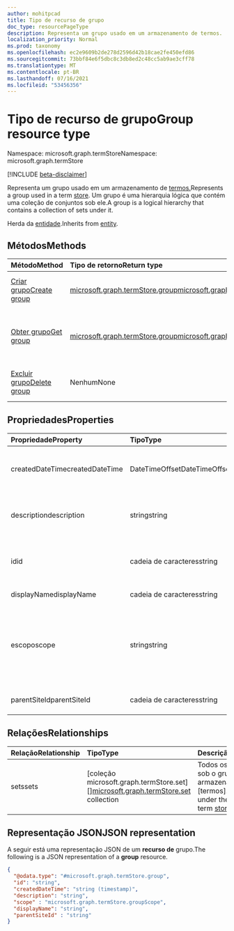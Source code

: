 ```yaml
---
author: mohitpcad
title: Tipo de recurso de grupo
doc_type: resourcePageType
description: Representa um grupo usado em um armazenamento de termos.
localization_priority: Normal
ms.prod: taxonomy
ms.openlocfilehash: ec2e9609b2de278d2596d42b18cae2fe450efd86
ms.sourcegitcommit: 73bbf84e6f5dbc8c3db8ed2c48cc5ab9ae3cff78
ms.translationtype: MT
ms.contentlocale: pt-BR
ms.lasthandoff: 07/16/2021
ms.locfileid: "53456356"
---
```

# <a name="group-resource-type"></a><span data-ttu-id="8a163-103">Tipo de recurso de grupo</span><span class="sxs-lookup"><span data-stu-id="8a163-103">Group resource type</span></span>

<span data-ttu-id="8a163-104">Namespace: microsoft.graph.termStore</span><span class="sxs-lookup"><span data-stu-id="8a163-104">Namespace: microsoft.graph.termStore</span></span>

[!INCLUDE [beta-disclaimer](../../includes/beta-disclaimer.md)]


<span data-ttu-id="8a163-105">Representa um grupo usado em um armazenamento de [termos.](../resources/termstore-store.md)</span><span class="sxs-lookup"><span data-stu-id="8a163-105">Represents a group used in a term [store](../resources/termstore-store.md).</span></span> <span data-ttu-id="8a163-106">Um grupo é uma hierarquia lógica que contém uma coleção de conjuntos sob ele.</span><span class="sxs-lookup"><span data-stu-id="8a163-106">A group is a logical hierarchy that contains a collection of sets under it.</span></span> 

<span data-ttu-id="8a163-107">Herda da [entidade](../resources/entity.md).</span><span class="sxs-lookup"><span data-stu-id="8a163-107">Inherits from [entity](../resources/entity.md).</span></span>


## <a name="methods"></a><span data-ttu-id="8a163-108">Métodos</span><span class="sxs-lookup"><span data-stu-id="8a163-108">Methods</span></span>

| <span data-ttu-id="8a163-109">Método</span><span class="sxs-lookup"><span data-stu-id="8a163-109">Method</span></span>                                                   | <span data-ttu-id="8a163-110">Tipo de retorno</span><span class="sxs-lookup"><span data-stu-id="8a163-110">Return type</span></span>       |    <span data-ttu-id="8a163-111">Descrição</span><span class="sxs-lookup"><span data-stu-id="8a163-111">Description</span></span>
|:---------------------------------------------------------|:------------------|:---------------------
| [<span data-ttu-id="8a163-112">Criar grupo</span><span class="sxs-lookup"><span data-stu-id="8a163-112">Create group</span></span>](../api/termstore-group-post.md)                     | <span data-ttu-id="8a163-113">[microsoft.graph.termStore.group]</span><span class="sxs-lookup"><span data-stu-id="8a163-113">[microsoft.graph.termStore.group]</span></span> | <span data-ttu-id="8a163-114">Criar um grupo em um armazenamento de [termos.]</span><span class="sxs-lookup"><span data-stu-id="8a163-114">Create a group in a term [store].</span></span>
| [<span data-ttu-id="8a163-115">Obter grupo</span><span class="sxs-lookup"><span data-stu-id="8a163-115">Get group</span></span>](../api/termstore-group-get.md)                           | <span data-ttu-id="8a163-116">[microsoft.graph.termStore.group]</span><span class="sxs-lookup"><span data-stu-id="8a163-116">[microsoft.graph.termStore.group]</span></span> | <span data-ttu-id="8a163-117">Recupere os dados de um grupo em um armazenamento de [termos.]</span><span class="sxs-lookup"><span data-stu-id="8a163-117">Retrieve the data of a group in a term [store].</span></span>
| [<span data-ttu-id="8a163-118">Excluir grupo</span><span class="sxs-lookup"><span data-stu-id="8a163-118">Delete group</span></span>](../api/termstore-group-delete.md)                     | <span data-ttu-id="8a163-119">Nenhum</span><span class="sxs-lookup"><span data-stu-id="8a163-119">None</span></span> |  <span data-ttu-id="8a163-120">Excluir um grupo em um armazenamento de [termos.]</span><span class="sxs-lookup"><span data-stu-id="8a163-120">Delete a group in a term [store].</span></span>

## <a name="properties"></a><span data-ttu-id="8a163-121">Propriedades</span><span class="sxs-lookup"><span data-stu-id="8a163-121">Properties</span></span>

| <span data-ttu-id="8a163-122">Propriedade</span><span class="sxs-lookup"><span data-stu-id="8a163-122">Property</span></span>             | <span data-ttu-id="8a163-123">Tipo</span><span class="sxs-lookup"><span data-stu-id="8a163-123">Type</span></span>               | <span data-ttu-id="8a163-124">Descrição</span><span class="sxs-lookup"><span data-stu-id="8a163-124">Description</span></span>
|:---------------------|:-------------------|:------------------------------------
| <span data-ttu-id="8a163-125">createdDateTime</span><span class="sxs-lookup"><span data-stu-id="8a163-125">createdDateTime</span></span>      | <span data-ttu-id="8a163-126">DateTimeOffset</span><span class="sxs-lookup"><span data-stu-id="8a163-126">DateTimeOffset</span></span>     | <span data-ttu-id="8a163-127">Data e hora da criação do grupo.</span><span class="sxs-lookup"><span data-stu-id="8a163-127">Date and time of group creation.</span></span> <span data-ttu-id="8a163-128">Somente leitura.</span><span class="sxs-lookup"><span data-stu-id="8a163-128">Read-only.</span></span>
| <span data-ttu-id="8a163-129">description</span><span class="sxs-lookup"><span data-stu-id="8a163-129">description</span></span>          | <span data-ttu-id="8a163-130">string</span><span class="sxs-lookup"><span data-stu-id="8a163-130">string</span></span>             | <span data-ttu-id="8a163-131">Descrição que dá detalhes sobre o uso do termo.</span><span class="sxs-lookup"><span data-stu-id="8a163-131">Description giving details on the term usage.</span></span>
| <span data-ttu-id="8a163-132">id</span><span class="sxs-lookup"><span data-stu-id="8a163-132">id</span></span>                   | <span data-ttu-id="8a163-133">cadeia de caracteres</span><span class="sxs-lookup"><span data-stu-id="8a163-133">string</span></span>             | <span data-ttu-id="8a163-134">Identificador exclusivo do grupo.</span><span class="sxs-lookup"><span data-stu-id="8a163-134">Unique identifier of group.</span></span> <span data-ttu-id="8a163-135">Somente Leitura.</span><span class="sxs-lookup"><span data-stu-id="8a163-135">Read-Only.</span></span>
| <span data-ttu-id="8a163-136">displayName</span><span class="sxs-lookup"><span data-stu-id="8a163-136">displayName</span></span>          | <span data-ttu-id="8a163-137">cadeia de caracteres</span><span class="sxs-lookup"><span data-stu-id="8a163-137">string</span></span>             | <span data-ttu-id="8a163-138">Nome do grupo.</span><span class="sxs-lookup"><span data-stu-id="8a163-138">Name of group.</span></span>
| <span data-ttu-id="8a163-139">escopo</span><span class="sxs-lookup"><span data-stu-id="8a163-139">scope</span></span>                | <span data-ttu-id="8a163-140">string</span><span class="sxs-lookup"><span data-stu-id="8a163-140">string</span></span>              | <span data-ttu-id="8a163-141">Retorna o tipo de grupo.</span><span class="sxs-lookup"><span data-stu-id="8a163-141">Returns type of group.</span></span> <span data-ttu-id="8a163-142">Os valores possíveis são 'global', 'system' e 'siteCollection'.</span><span class="sxs-lookup"><span data-stu-id="8a163-142">Possible values are 'global', 'system' and 'siteCollection'.</span></span>
| <span data-ttu-id="8a163-143">parentSiteId</span><span class="sxs-lookup"><span data-stu-id="8a163-143">parentSiteId</span></span>         | <span data-ttu-id="8a163-144">cadeia de caracteres</span><span class="sxs-lookup"><span data-stu-id="8a163-144">string</span></span>             | <span data-ttu-id="8a163-145">ID do site pai deste grupo.</span><span class="sxs-lookup"><span data-stu-id="8a163-145">Id of the parent site of this group.</span></span>

## <a name="relationships"></a><span data-ttu-id="8a163-146">Relações</span><span class="sxs-lookup"><span data-stu-id="8a163-146">Relationships</span></span>
| <span data-ttu-id="8a163-147">Relação</span><span class="sxs-lookup"><span data-stu-id="8a163-147">Relationship</span></span>       | <span data-ttu-id="8a163-148">Tipo</span><span class="sxs-lookup"><span data-stu-id="8a163-148">Type</span></span>                        | <span data-ttu-id="8a163-149">Descrição</span><span class="sxs-lookup"><span data-stu-id="8a163-149">Description</span></span>
|:-------------------|:----------------------------|:--------------------------
| <span data-ttu-id="8a163-150">sets</span><span class="sxs-lookup"><span data-stu-id="8a163-150">sets</span></span>           | <span data-ttu-id="8a163-151">[coleção microsoft.graph.termStore.set][]</span><span class="sxs-lookup"><span data-stu-id="8a163-151">[microsoft.graph.termStore.set][] collection</span></span> | <span data-ttu-id="8a163-152">Todos os conjuntos sob o grupo em um armazenamento de [termos].</span><span class="sxs-lookup"><span data-stu-id="8a163-152">All sets under the group in a term [store].</span></span>

## <a name="json-representation"></a><span data-ttu-id="8a163-153">Representação JSON</span><span class="sxs-lookup"><span data-stu-id="8a163-153">JSON representation</span></span>

<span data-ttu-id="8a163-154">A seguir está uma representação JSON de um **recurso de** grupo.</span><span class="sxs-lookup"><span data-stu-id="8a163-154">The following is a JSON representation of a **group** resource.</span></span>
<!-- {
  "blockType": "resource",
  "keyProperty": "id",
  "@odata.type": "microsoft.graph.termStore.group",
  "baseType": "microsoft.graph.entity",
  "openType": false
}
-->
```json
{
  "@odata.type": "#microsoft.graph.termStore.group",
  "id": "string",
  "createdDateTime": "string (timestamp)",
  "description": "string",
  "scope" : "microsoft.graph.termStore.groupScope",
  "displayName": "string",
  "parentSiteId" : "string"
}
```



[identitySet]: identitySet.md
[microsoft.graph.termStore.set]: termstore-set.md
[microsoft.graph.termStore.group]: termstore-group.md
[microsoft.graph.termStore.store]: termstore-store.md
[store]: ../resources/termstore-store.md
[group]: ../resources/termstore-group.md
[set]: ../resources/termstore-set.md
<!--
{
  "type": "#page.annotation",
  "description": "TermGroup is the entity used for managing permissions for the termSets in termStore",
  "keywords": "termGroup,facet,resource",
  "section": "documentation",
  "tocPath": "TermGroup",
  "tocBookmarks": {
    "Resources/termStore.group&quot;: &quot;#"
  },
  "suppressions": []
}
-->


